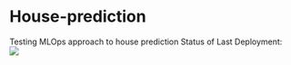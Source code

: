 # House-prediction
Testing MLOps approach to house prediction
Status of Last Deployment: <br>
<img src="https://github.com/dubrovin-sudo/house-prediction/workflows/Flake8/badge.svg?branch=feature"><br>
